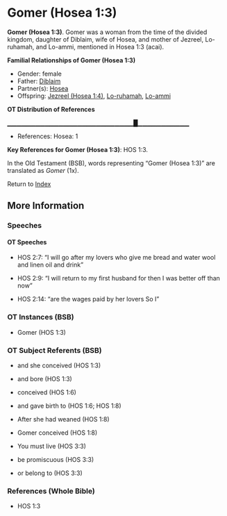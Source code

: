 # Gomer (Hosea 1:3)
**Gomer (Hosea 1:3)**. 
Gomer was a woman from the time of the divided kingdom, daughter of Diblaim, wife of Hosea, and mother of Jezreel, Lo-ruhamah, and Lo-ammi, mentioned in Hosea 1:3 (acai). 




**Familial Relationships of Gomer (Hosea 1:3)**


* Gender: female
* Father: [Diblaim](Diblaim.md)
* Partner(s): [Hosea](Hosea.md)
* Offspring: [Jezreel (Hosea 1:4)](Jezreel.2.md), [Lo-ruhamah](Lo-ruhamah.md), [Lo-ammi](Lo-ammi.md)


**OT Distribution of References**

▁▁▁▁▁▁▁▁▁▁▁▁▁▁▁▁▁▁▁▁▁▁▁▁▁▁▁█▁▁▁▁▁▁▁▁▁▁▁
* References: Hosea: 1



**Key References for Gomer (Hosea 1:3)**: 
HOS 1:3. 


In the Old Testament (BSB), words representing “Gomer (Hosea 1:3)” are translated as 
*Gomer* (1x). 




Return to [Index](00-Index.md)

## More Information

### Speeches

#### OT Speeches

* HOS 2:7: “I will go after my lovers who give me bread and water wool and linen oil and drink”

* HOS 2:9: “I will return to my first husband for then I was better off than now”

* HOS 2:14: “are the wages paid by her lovers So I”

### OT Instances (BSB)

* Gomer (HOS 1:3)



### OT Subject Referents (BSB)

* and she conceived (HOS 1:3)

* and bore (HOS 1:3)

* conceived (HOS 1:6)

* and gave birth to (HOS 1:6; HOS 1:8)

* After she had weaned (HOS 1:8)

* Gomer conceived (HOS 1:8)

* You must live (HOS 3:3)

* be promiscuous (HOS 3:3)

* or belong to (HOS 3:3)



### References (Whole Bible)

* HOS 1:3



